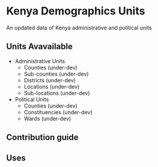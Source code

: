 # Kenya Demographics Units
An updated data of Kenya administrative and political units

## Units Avavailable
* Administrative Units
  * Counties (under-dev)
  * Sub-counties (under-dev)
  * Districts (under-dev)
  * Locations (under-dev)
  * Sub-locations (under-dev)
* Political Units
  * Counties (under-dev)
  * Constituencies (under-dev)
  * Wards (under-dev)
  
## Contribution guide
## Uses
